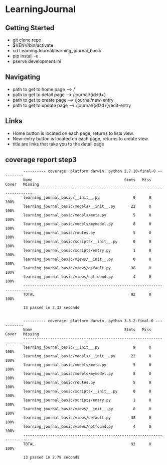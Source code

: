 # LearningJournal  
## Getting Started

- git clone repo
- $VENV/bin/activate
- cd LearningJournal/learning_journal_basic
- pip install -e .
- pserve development.ini

## Navigating

- path to get to home page --> /
- path to get to detail page --> /journal/{id:\d+}
- path to get to create page --> /journal/new-entry
- path to get to update page --> /journal/{id:\d+}/edit-entry

## Links

- Home button is located on each page, returns to lists view.
- New-entry button is located on each page, returns to create view.
- title are links that take you to the detail page


## coverage report step3

            ---------- coverage: platform darwin, python 2.7.10-final-0 ----------
            Name                                         Stmts   Miss  Cover   Missing
            --------------------------------------------------------------------------
            learning_journal_basic/__init__.py               9      0   100%
            learning_journal_basic/models/__init__.py       22      0   100%
            learning_journal_basic/models/meta.py            5      0   100%
            learning_journal_basic/models/mymodel.py         8      0   100%
            learning_journal_basic/routes.py                 5      0   100%
            learning_journal_basic/scripts/__init__.py       0      0   100%
            learning_journal_basic/scripts/entry.py          1      0   100%
            learning_journal_basic/views/__init__.py         0      0   100%
            learning_journal_basic/views/default.py         38      0   100%
            learning_journal_basic/views/notfound.py         4      0   100%
            --------------------------------------------------------------------------
            TOTAL                                           92      0   100%

            13 passed in 2.33 seconds


            ---------- coverage: platform darwin, python 3.5.2-final-0 -----------
            Name                                         Stmts   Miss  Cover   Missing
            --------------------------------------------------------------------------
            learning_journal_basic/__init__.py               9      0   100%
            learning_journal_basic/models/__init__.py       22      0   100%
            learning_journal_basic/models/meta.py            5      0   100%
            learning_journal_basic/models/mymodel.py         8      0   100%
            learning_journal_basic/routes.py                 5      0   100%
            learning_journal_basic/scripts/__init__.py       0      0   100%
            learning_journal_basic/scripts/entry.py          1      0   100%
            learning_journal_basic/views/__init__.py         0      0   100%
            learning_journal_basic/views/default.py         38      0   100%
            learning_journal_basic/views/notfound.py         4      0   100%
            --------------------------------------------------------------------------
            TOTAL                                           92      0   100%

            13 passed in 2.79 seconds